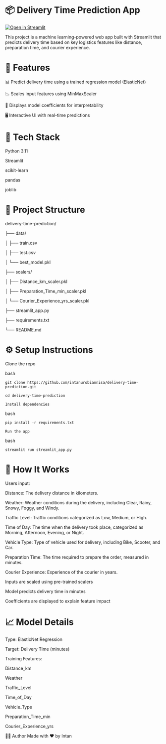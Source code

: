# 📦 Delivery Time Prediction App

[![Open in Streamlit](https://static.streamlit.io/badges/streamlit_badge_black_white.svg)](https://courier-delivery-time-prediction.streamlit.app)

This project is a machine learning-powered web app built with Streamlit that predicts delivery time based on key logistics features like distance, preparation time, and courier experience.


# 🚀 Features

📊 Predict delivery time using a trained regression model (ElasticNet)

📉 Scales input features using MinMaxScaler

🧠 Displays model coefficients for interpretability

🖥️ Interactive UI with real-time predictions


# 🧪 Tech Stack

Python 3.11

Streamlit

scikit-learn

pandas

joblib


# 📁 Project Structure

delivery-time-prediction/

├── data/

│   ├── train.csv

│   ├── test.csv

│   └── best_model.pkl

├── scalers/

│   ├── Distance_km_scaler.pkl

│   ├── Preparation_Time_min_scaler.pkl

│   └── Courier_Experience_yrs_scaler.pkl

├── streamlit_app.py

├── requirements.txt

└── README.md

# ⚙️ Setup Instructions

Clone the repo

bash
```
git clone https://github.com/intanurobiannisa/delivery-time-prediction.git

cd delivery-time-prediction

Install dependencies
```
bash
```
pip install -r requirements.txt

Run the app
```
bash
```
streamlit run streamlit_app.py
```

# 📌 How It Works

Users input:

  Distance: The delivery distance in kilometers.
  
  Weather: Weather conditions during the delivery, including Clear, Rainy, Snowy, Foggy, and Windy.
  
  Traffic Level: Traffic conditions categorized as Low, Medium, or High.
  
  Time of Day: The time when the delivery took place, categorized as Morning, Afternoon, Evening, or Night.
  
  Vehicle Type: Type of vehicle used for delivery, including Bike, Scooter, and Car.
  
  Preparation Time: The time required to prepare the order, measured in minutes.
  
  Courier Experience: Experience of the courier in years.

Inputs are scaled using pre-trained scalers

Model predicts delivery time in minutes

Coefficients are displayed to explain feature impact

# 📈 Model Details

Type: ElasticNet Regression

Target: Delivery Time (minutes)

Training Features:

Distance_km

Weather

Traffic_Level

Time_of_Day

Vehicle_Type

Preparation_Time_min

Courier_Experience_yrs

🙋‍♀️ Author
Made with ❤️ by Intan
